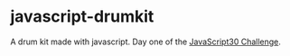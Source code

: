 # javascript-drumkit
A drum kit made with javascript. Day one of the [JavaScript30 Challenge](https://github.com/wesbos/JavaScript30).
